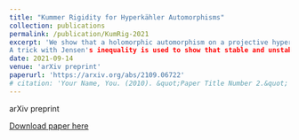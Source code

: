 ```yaml
---
title: "Kummer Rigidity for Hyperkähler Automorphisms"
collection: publications
permalink: /publication/KumRig-2021
excerpt: 'We show that a holomorphic automorphism on a projective hyperkähler manifold that has positive topological entropy and has volume measure as the measure of maximal entropy, is necessarily a Kummer example, partially extending the analogous results in (Cantat-Dupont 2020)(Filip-Tosatti 2018) for complex surfaces.
A trick with Jensen's inequality is used to show that stable and unstable distributions exhibit uniform rate of contraction and expansion, and with them our hyperkähler manifold is shown to be flat. A recent result in (Claudon-Graf-Guenancia-Naumann 2020) then implies that our hyperkähler manifold is birational to a torus quotient, giving the Kummer example structure.'
date: 2021-09-14
venue: 'arXiv preprint'
paperurl: 'https://arxiv.org/abs/2109.06722'
# citation: 'Your Name, You. (2010). &quot;Paper Title Number 2.&quot; <i>Journal 1</i>. 1(2).'
---
```

arXiv preprint

[Download paper here](https://arxiv.org/pdf/2109.06722.pdf)
